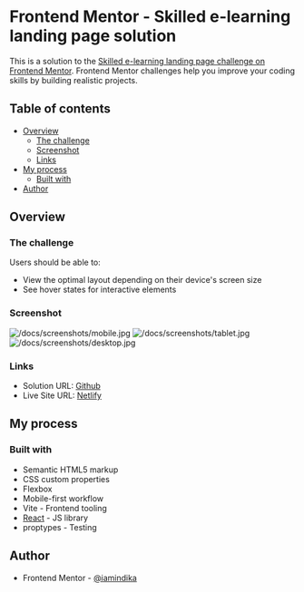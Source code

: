 # Frontend Mentor - Skilled e-learning landing page solution

This is a solution to the [Skilled e-learning landing page challenge on Frontend Mentor](https://www.frontendmentor.io/challenges/skilled-elearning-landing-page-S1ObDrZ8q). Frontend Mentor challenges help you improve your coding skills by building realistic projects.

## Table of contents

- [Overview](#overview)
  - [The challenge](#the-challenge)
  - [Screenshot](#screenshot)
  - [Links](#links)
- [My process](#my-process)
  - [Built with](#built-with)
- [Author](#author)

## Overview

### The challenge

Users should be able to:

- View the optimal layout depending on their device's screen size
- See hover states for interactive elements

### Screenshot

![/docs/screenshots/mobile.jpg](Mobile-View)
![/docs/screenshots/tablet.jpg](Tablet-View)
![/docs/screenshots/desktop.jpg](Desktop-View)

### Links

- Solution URL: [Github](https://github.com/iamindika/skilled-elearning-landing-page)
- Live Site URL: [Netlify](https://6350aa1d840e2643cb37cd4d--preeminent-cassata-92d779.netlify.app/)

## My process

### Built with

- Semantic HTML5 markup
- CSS custom properties
- Flexbox
- Mobile-first workflow
- Vite - Frontend tooling
- [React](https://reactjs.org/) - JS library
- proptypes - Testing

## Author

- Frontend Mentor - [@iamindika](https://www.frontendmentor.io/profile/iamindika)